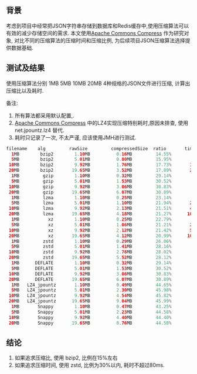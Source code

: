

## 背景
考虑到项目中经常把JSON字符串存储到数据库和Redis缓存中,使用压缩算法可以有效的减少存储空间的需求. 本文使用[Apache Commons Compress](https://commons.apache.org/proper/commons-compress/) 作为研究对象, 对比不同的压缩算法的压缩时间和压缩比例, 为后续项目JSON压缩算法选择提供数据基础.





## 测试及结果


使用压缩算法分别 1MB 5MB  10MB 20MB 4种规格的JSON文件进行压缩, 计算出压缩比以及耗时.



备注:

1. 所有算法都采用默认配置,.
2. [Apache Commons Compress](https://commons.apache.org/proper/commons-compress/) 中的LZ4实现压缩特别耗时,原因未排查, 使用net.jpountz.lz4 替代.
3. 耗时只记录了一次, 不太严谨, 应该使用JMH进行测试.





```java
filename	alg       	rawSize     	compressedSize	ratio      	time        
  1MB	     bzip2	      1.10MB	      0.16MB	     14.55%	       218ms
  5MB	     bzip2	      5.01MB	      0.80MB	     15.95%	       546ms
 10MB	     bzip2	      9.92MB	      1.76MB	     17.73%	      1064ms
 20MB	     bzip2	     19.65MB	      3.52MB	     17.89%	      2018ms
  1MB	      gzip	      1.10MB	      0.32MB	     29.14%	        27ms
  5MB	      gzip	      5.01MB	      1.53MB	     30.52%	       108ms
 10MB	      gzip	      9.92MB	      3.06MB	     30.83%	       214ms
 20MB	      gzip	     19.65MB	      6.07MB	     30.89%	       431ms
  1MB	      lzma	      1.10MB	      0.25MB	     23.14%	       487ms
  5MB	      lzma	      5.01MB	      1.10MB	     21.94%	      2190ms
 10MB	      lzma	      9.92MB	      2.13MB	     21.51%	      4959ms
 20MB	      lzma	     19.65MB	      4.18MB	     21.27%	     10938ms
  1MB	        xz	      1.10MB	      0.25MB	     22.79%	       403ms
  5MB	        xz	      5.01MB	      1.06MB	     21.21%	      2240ms
 10MB	        xz	      9.92MB	      2.12MB	     21.42%	      5001ms
 20MB	        xz	     19.65MB	      4.12MB	     20.99%	     10931ms
  1MB	      zstd	      1.10MB	      0.29MB	     26.06%	        64ms
  5MB	      zstd	      5.01MB	      1.41MB	     28.16%	        21ms
 10MB	      zstd	      9.92MB	      2.78MB	     28.02%	        41ms
 20MB	      zstd	     19.65MB	      5.52MB	     28.12%	        82ms
  1MB	   DEFLATE	      1.10MB	      0.32MB	     29.14%	        24ms
  5MB	   DEFLATE	      5.01MB	      1.53MB	     30.52%	       109ms
 10MB	   DEFLATE	      9.92MB	      3.06MB	     30.83%	       215ms
 20MB	   DEFLATE	     19.65MB	      6.07MB	     30.89%	       428ms
  1MB	LZ4_jpountz	      1.10MB	      0.49MB	     44.65%	        28ms
  5MB	LZ4_jpountz	      5.01MB	      2.30MB	     45.98%	        10ms
 10MB	LZ4_jpountz	      9.92MB	      4.54MB	     45.82%	        20ms
 20MB	LZ4_jpountz	     19.65MB	      9.04MB	     45.99%	        36ms
  1MB	    Snappy	      1.10MB	      0.47MB	     43.25%	        67ms
  5MB	    Snappy	      5.01MB	      2.23MB	     44.58%	       175ms
 10MB	    Snappy	      9.92MB	      4.40MB	     44.40%	       339ms
 20MB	    Snappy	     19.65MB	      8.76MB	     44.58%	       668ms
```



## 结论
1. 如果追求压缩比, 使用 bzip2, 比例在15%左右
2. 如果追求压缩时间, 使用 zstd, 比例为30%以内, 耗时不超过80ms.







